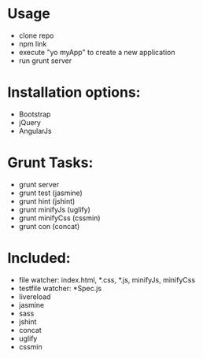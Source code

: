 Usage
======
- clone repo
- npm link
- execute "yo myApp" to create a new application
- run grunt server 


Installation options:
=====================
- Bootstrap
- jQuery
- AngularJs


Grunt Tasks:
============
- grunt server
- grunt test (jasmine)
- grunt hint (jshint)
- grunt minifyJs (uglify)
- grunt minifyCss (cssmin)
- grunt con (concat)


Included:
=========
- file watcher: index.html, *.css, *.js, minifyJs, minifyCss
- testfile watcher:  *Spec.js
- livereload
- jasmine
- sass
- jshint
- concat
- uglify
- cssmin